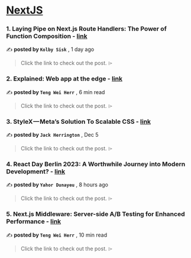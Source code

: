 
<h1><a href=https://medium.com/tag/nextjs/recommended target="_blank" rel="noopener noreferrer">NextJS</a></h1>
<h3>1. Laying Pipe on Next.js Route Handlers: The Power of Function Composition - <a href=https://medium.com/udacity-engineering/laying-pipe-on-next-js-route-handlers-the-power-of-function-composition-2a2b5de7f7f4?source=tag_recommended_feed---------0-84----------nextjs----------3116e733_b8d0_4355_848f_e27239ecab28------- target="_blank" rel="noopener noreferrer">link</a></h3>

✍️ **posted by `Kolby Sisk`** <date> , 1 day ago</date>

<blockquote>Click the link to check out the post. ⌲</blockquote>

<h3>2. Explained: Web app at the edge - <a href=https://medium.com/gitconnected/explained-web-app-at-the-edge-fb391985a0a5?source=tag_recommended_feed---------1-107----------nextjs----------3116e733_b8d0_4355_848f_e27239ecab28------- target="_blank" rel="noopener noreferrer">link</a></h3>

✍️ **posted by `Teng Wei Herr`** <date> , 6 min read</date>

<blockquote>Click the link to check out the post. ⌲</blockquote>

<h3>3. StyleX — Meta’s Solution To Scalable CSS - <a href=https://medium.com/@jherr2020/stylex-metas-solution-to-scalable-css-0e06972d9bc4?source=tag_recommended_feed---------2-85----------nextjs----------3116e733_b8d0_4355_848f_e27239ecab28------- target="_blank" rel="noopener noreferrer">link</a></h3>

✍️ **posted by `Jack Herrington`** <date> , Dec 5</date>

<blockquote>Click the link to check out the post. ⌲</blockquote>

<h3>4. React Day Berlin 2023: A Worthwhile Journey into Modern Development? - <a href=https://medium.com/life-at-apollo-division/react-day-berlin-2023-a-worthwhile-journey-into-modern-development-4702d50350b6?source=tag_recommended_feed---------3-84----------nextjs----------3116e733_b8d0_4355_848f_e27239ecab28------- target="_blank" rel="noopener noreferrer">link</a></h3>

✍️ **posted by `Yahor Dunayeu`** <date> , 8 hours ago</date>

<blockquote>Click the link to check out the post. ⌲</blockquote>

<h3>5. Next.js Middleware: Server-side A/B Testing for Enhanced Performance - <a href=https://medium.com/gitconnected/next-js-middleware-server-side-a-b-testing-for-enhanced-performance-f13ed0aa0b40?source=tag_recommended_feed---------4-107----------nextjs----------3116e733_b8d0_4355_848f_e27239ecab28------- target="_blank" rel="noopener noreferrer">link</a></h3>

✍️ **posted by `Teng Wei Herr`** <date> , 10 min read</date>

<blockquote>Click the link to check out the post. ⌲</blockquote>

